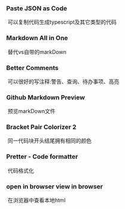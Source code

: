 ### Paste JSON as Code 

​	可以复制代码生成typescript及其它类型的代码

### Markdown All in One 

​	替代vs自带的markDown

### Better Comments  

​	可以很好的写注释:警告、查询、待办事项、高亮

### Github Markdown Preview

​	预览markDown文件

### Bracket Pair Colorizer 2 

​	同一代码块开头结尾拥有相同的颜色

### Pretter - Code formatter 

​	代码格式化

### open in browser  view in browser 

​	在浏览器中查看本地html